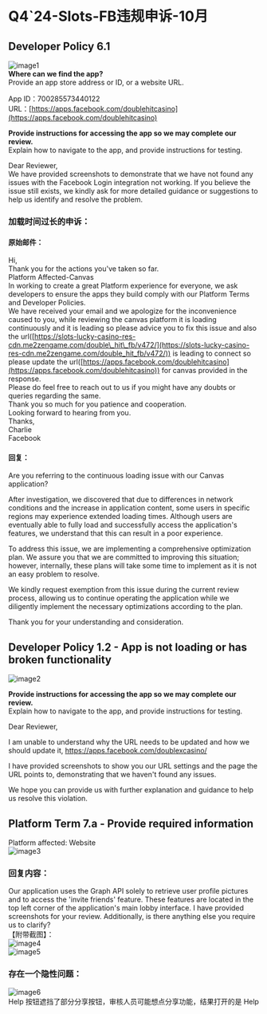# Q4\`24-Slots-FB违规申诉-10月

## Developer Policy 6.1

![image1](http://localhost:5173/WTC-Docs/assets/1758727509867_32617415.png)  
**Where can we find the app?**  
Provide an app store address or ID, or a website URL.

App ID：700285573440122  
URL：[https://apps.facebook.com/doublehitcasino](https://apps.facebook.com/doublehitcasino)

**Provide instructions for accessing the app so we may complete our review.**  
Explain how to navigate to the app, and provide instructions for testing.

Dear Reviewer,  
We have provided screenshots to demonstrate that we have not found any issues with the Facebook Login integration not working. If you believe the issue still exists, we kindly ask for more detailed guidance or suggestions to help us identify and resolve the problem.

### 加载时间过长的申诉：

#### 原始邮件：

Hi,  
Thank you for the actions you've taken so far.  
Platform Affected-Canvas  
In working to create a great Platform experience for everyone, we ask developers to ensure the apps they build comply with our Platform Terms and Developer Policies.  
We have received your email and we apologize for the inconvenience caused to you, while reviewing the canvas platform it is loading continuously and it is leading so please advice you to fix this issue and also the url([https://slots-lucky-casino-res-cdn.me2zengame.com/double\_hit\_fb/v472/](https://slots-lucky-casino-res-cdn.me2zengame.com/double_hit_fb/v472/)) is leading to connect so please update the url([https://apps.facebook.com/doublehitcasino](https://apps.facebook.com/doublehitcasino)) for canvas provided in the response.  
Please do feel free to reach out to us if you might have any doubts or queries regarding the same.  
Thank you so much for you patience and cooperation.  
Looking forward to hearing from you.  
Thanks,  
Charlie  
Facebook

#### 回复：

Are you referring to the continuous loading issue with our Canvas application? 

After investigation, we discovered that due to differences in network conditions and the increase in application content, some users in specific regions may experience extended loading times. Although users are eventually able to fully load and successfully access the application's features, we understand that this can result in a poor experience.

To address this issue, we are implementing a comprehensive optimization plan. We assure you that we are committed to improving this situation; however, internally, these plans will take some time to implement as it is not an easy problem to resolve.

We kindly request exemption from this issue during the current review process, allowing us to continue operating the application while we diligently implement the necessary optimizations according to the plan.

Thank you for your understanding and consideration.

## 

## Developer Policy 1.2 \- App is not loading or has broken functionality

![image2](http://localhost:5173/WTC-Docs/assets/1758727509869_eb50be09.png)

**Provide instructions for accessing the app so we may complete our review.**  
Explain how to navigate to the app, and provide instructions for testing.

Dear Reviewer,

I am unable to understand why the URL needs to be updated and how we should update it, https://apps.facebook.com/doublexcasino/

I have provided screenshots to show you our URL settings and the page the URL points to, demonstrating that we haven't found any issues.

We hope you can provide us with further explanation and guidance to help us resolve this violation.

## **Platform Term 7.a \- Provide required information**

Platform affected: Website  
![image3](http://localhost:5173/WTC-Docs/assets/1758727509872_3126188b.png)

### 回复内容：

Our application uses the Graph API solely to retrieve user profile pictures and to access the 'invite friends' feature. These features are located in the top left corner of the application's main lobby interface. I have provided screenshots for your review. Additionally, is there anything else you require us to clarify?  
【附带截图】：  
![image4](http://localhost:5173/WTC-Docs/assets/1758727509880_c9de9837.png)  
![image5](http://localhost:5173/WTC-Docs/assets/1758727509882_acf1ad3d.png)

### 存在一个隐性问题：

![image6](http://localhost:5173/WTC-Docs/assets/1758727509884_a9f8ff5e.png)  
Help 按钮遮挡了部分分享按钮，审核人员可能想点分享功能，结果打开的是 Help












